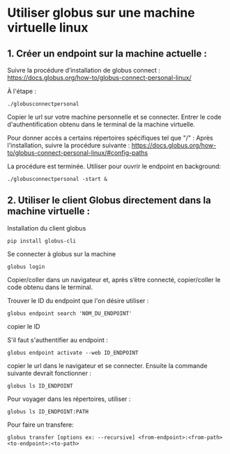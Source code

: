 # Utiliser globus sur une machine virtuelle linux

## 1. Créer un endpoint sur la machine actuelle :

Suivre la procédure d’installation de globus connect :
https://docs.globus.org/how-to/globus-connect-personal-linux/

À l'étape :
```
./globusconnectpersonal
```
Copier le url sur votre machine personnelle et se connecter.
Entrer le code d'authentification obtenu dans le terminal de la machine virtuelle.

Pour donner accès a certains répertoires spécifiques tel que "/" :
Après l'installation, suivre la procédure suivante :
https://docs.globus.org/how-to/globus-connect-personal-linux/#config-paths

La procédure est terminée. Utiliser pour ouvrir le endpoint en background:
```
./globusconnectpersonal -start &
```

## 2. Utiliser le client Globus directement dans la machine virtuelle :

Installation du client globus
```
pip install globus-cli
```

Se connecter à globus sur la machine
```
globus login
```

Copier/coller dans un navigateur et, après s’être connecté,
copier/coller le code obtenu dans le terminal.

Trouver le ID du endpoint que l'on désire utiliser :
```
globus endpoint search 'NOM_DU_ENDPOINT' 
```
copier le ID

S'il faut s'authentifier au endpoint : 
```
globus endpoint activate --web ID_ENDPOINT
```

copier le url dans le navigateur et se connecter.
Ensuite la commande suivante devrait fonctionner :
```
globus ls ID_ENDPOINT
```

Pour voyager dans les répertoires, utiliser : 
```
globus ls ID_ENDPOINT:PATH 
```

Pour faire un transfere:
```
globus transfer [options ex: --recursive] <from-endpoint>:<from-path> <to-endpoint>:<to-path>
```
